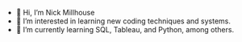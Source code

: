 - 👋 Hi, I’m Nick Millhouse
- 👀 I’m interested in learning new coding techniques and systems.
- 🌱 I’m currently learning SQL, Tableau, and Python, among others. 
